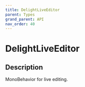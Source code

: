 ```yaml
---
title: DelightLiveEditor
parent: Types
grand_parent: API
nav_order: 40
---
```


# DelightLiveEditor

## Description

MonoBehavior for live editing.
